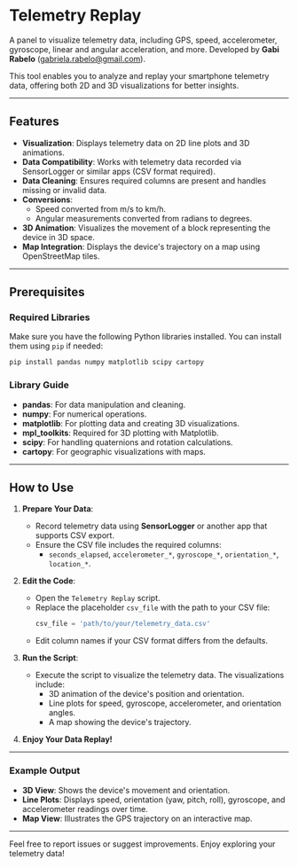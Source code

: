 # Telemetry Replay

A panel to visualize telemetry data, including GPS, speed, accelerometer, gyroscope, linear and angular acceleration, and more. Developed by **Gabi Rabelo** (gabriela.rabelo@gmail.com).

This tool enables you to analyze and replay your smartphone telemetry data, offering both 2D and 3D visualizations for better insights.

---

## Features

- **Visualization**: Displays telemetry data on 2D line plots and 3D animations.
- **Data Compatibility**: Works with telemetry data recorded via SensorLogger or similar apps (CSV format required).
- **Data Cleaning**: Ensures required columns are present and handles missing or invalid data.
- **Conversions**:
  - Speed converted from m/s to km/h.
  - Angular measurements converted from radians to degrees.
- **3D Animation**: Visualizes the movement of a block representing the device in 3D space.
- **Map Integration**: Displays the device's trajectory on a map using OpenStreetMap tiles.

---

## Prerequisites

### Required Libraries

Make sure you have the following Python libraries installed. You can install them using `pip` if needed:

```bash
pip install pandas numpy matplotlib scipy cartopy
```

### Library Guide

- **pandas**: For data manipulation and cleaning.
- **numpy**: For numerical operations.
- **matplotlib**: For plotting data and creating 3D visualizations.
- **mpl_toolkits**: Required for 3D plotting with Matplotlib.
- **scipy**: For handling quaternions and rotation calculations.
- **cartopy**: For geographic visualizations with maps.

---

## How to Use

1. **Prepare Your Data**:
   - Record telemetry data using **SensorLogger** or another app that supports CSV export.
   - Ensure the CSV file includes the required columns:
     - `seconds_elapsed`, `accelerometer_*`, `gyroscope_*`, `orientation_*`, `location_*`.

2. **Edit the Code**:
   - Open the `Telemetry Replay` script.
   - Replace the placeholder `csv_file` with the path to your CSV file:
     ```python
     csv_file = 'path/to/your/telemetry_data.csv'
     ```
   - Edit column names if your CSV format differs from the defaults.

3. **Run the Script**:
   - Execute the script to visualize the telemetry data. The visualizations include:
     - 3D animation of the device's position and orientation.
     - Line plots for speed, gyroscope, accelerometer, and orientation angles.
     - A map showing the device's trajectory.

4. **Enjoy Your Data Replay!**

---

### Example Output

- **3D View**: Shows the device's movement and orientation.
- **Line Plots**: Displays speed, orientation (yaw, pitch, roll), gyroscope, and accelerometer readings over time.
- **Map View**: Illustrates the GPS trajectory on an interactive map.

---

Feel free to report issues or suggest improvements. Enjoy exploring your telemetry data!
